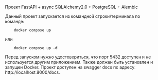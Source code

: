 Проект FastAPI + async SQLAlchemy2.0 + PostgreSQL + Alembic

Данный проект запускается из командной строки/терминала
по команде: 
``` 
    docker compose up
```
или
``` 
    docker compose up -d
```
Перед запуском нужно удостовериться, что порт 5432 доступен и 
не используется другим приложением. Также должен быть установлен
и запущен Docker. Проект доступен на 
swagger docs по адресу: http://localhost:8000/docs.

